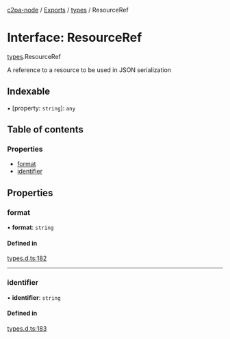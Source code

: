[c2pa-node](../README.md) / [Exports](../modules.md) / [types](../modules/types.md) / ResourceRef

# Interface: ResourceRef

[types](../modules/types.md).ResourceRef

A reference to a resource to be used in JSON serialization

## Indexable

▪ [property: `string`]: `any`

## Table of contents

### Properties

- [format](types.ResourceRef.md#format)
- [identifier](types.ResourceRef.md#identifier)

## Properties

### format

• **format**: `string`

#### Defined in

[types.d.ts:182](https://github.com/contentauth/c2pa-node/blob/8f4a321/js-src/types.d.ts#L182)

___

### identifier

• **identifier**: `string`

#### Defined in

[types.d.ts:183](https://github.com/contentauth/c2pa-node/blob/8f4a321/js-src/types.d.ts#L183)

